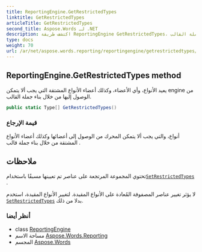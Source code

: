 ```yaml
---
title: ReportingEngine.GetRestrictedTypes
linktitle: GetRestrictedTypes
articleTitle: GetRestrictedTypes
second_title: Aspose.Words لـ .NET
description: اكتشف طريقة ReportingEngine GetRestrictedTypes، التي تحدد أنواع الأعضاء غير القابلة للوصول والأنواع المشتقة للتحكم المعزز في بناء جملة القالب.
type: docs
weight: 70
url: /ar/net/aspose.words.reporting/reportingengine/getrestrictedtypes/
---
```

## ReportingEngine.GetRestrictedTypes method

يعيد الأنواع، وأي الأعضاء، وكذلك أعضاء الأنواع المشتقة التي يجب ألا يتمكن engine من الوصول إليها من خلال بناء جملة القالب.

```csharp
public static Type[] GetRestrictedTypes()
```

### قيمة الإرجاع

أنواع، والتي يجب ألا يتمكن المحرك من الوصول إلى أعضائها وكذلك أعضاء الأنواع المشتقة من خلال بناء جملة قالب .

## ملاحظات

تحتوي المجموعة المرتجعة على عناصر تم تعيينها مسبقًا باستخدام[`SetRestrictedTypes`](../setrestrictedtypes/) .

لا يؤثر تغيير عناصر المصفوفة المُعادة على الأنواع المقيدة. لتغيير الأنواع المقيدة، استخدم [`SetRestrictedTypes`](../setrestrictedtypes/) بدلا من ذلك.

### أنظر أيضا

* class [ReportingEngine](../)
* مساحة الاسم [Aspose.Words.Reporting](../../../aspose.words.reporting/)
* المجسم [Aspose.Words](../../../)
